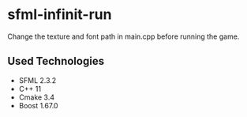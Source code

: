 # sfml-infinit-run
Change the texture and font path in main.cpp before running the game.

## Used Technologies

* SFML 2.3.2 
* C++ 11
* Cmake 3.4
* Boost 1.67.0
